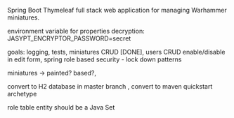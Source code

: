 Spring Boot Thymeleaf full stack web application for managing Warhammer miniatures.

environment variable for properties decryption:
JASYPT_ENCRYPTOR_PASSWORD=secret

goals:
logging,
tests,
miniatures CRUD [DONE],
users CRUD enable/disable in edit form,
spring role based security - lock down patterns


miniatures -> painted? based?,

convert to H2 database in master branch ,
convert to maven quickstart archetype

role table entity should be a Java Set

    
